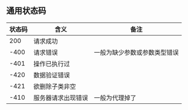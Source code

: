 ## 通用状态码

| 状态码 | 含义               | 备注                         |
| ------ | ------------------ | ---------------------------- |
| 200    | 请求成功           |                              |
| -400   | 请求错误           | 一般为缺少参数或参数类型错误 |
| -401   | 操作已执行过       |                              |
| -420   | 数据验证错误       |                              |
| -421   | 欲删除子类非空     |                              |
| -410   | 服务器请求出现错误 | 一般为代理掉了               |

